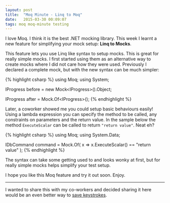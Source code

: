 ```yaml
---
layout: post
title:  "Moq Minute - Linq to Moq"
date:   2015-03-30 00:09:07
tags: moq moq-minute testing
---
```


I love Moq. I think it is the best .NET mocking library. This week I learnt
a new feature for simplifying your mock setup: **Linq to Mocks**.

This feature lets you use Linq like syntax to setup mocks. This is great for
really simple mocks. I first started using them as an alternative way to create
mocks where I did not care how they were used. Previously I declared a complete
mock, but with the new syntax can be much simpler:

{% highlight csharp %}
using Moq;
using System;

IProgress<int> before = new Mock<IProgress<int>>().Object;

IProgress<int> after = Mock.Of<IProgress<int>>();
{% endhighlight %}

Later, a coworker showed me you could setup basic behaviours easily!
Using a lambda expression you can specify the method to be called, any
constraints on parameters and the return value. In the sample below the method
``ExecuteScalar`` can be called to return ``"return value"``. Neat eh?

{% highlight csharp %}
using Moq;
using System.Data;

IDbCommand command = Mock.Of<IDbCommand>(
	x => x.ExecuteScalar() == "return value"
);
{% endhighlight %}

The syntax can take some getting used to and looks wonky at first, but for really
simple mocks helps simplify your test setup.

I hope you like this Moq feature and try it out soon. Enjoy.

<hr />

I wanted to share this with my co-workers and decided sharing it here would be
an even better way to [save keystrokes][keystrokes].

[keystrokes]: http://blog.jonudell.net/2007/04/10/too-busy-to-blog-count-your-keystrokes/
